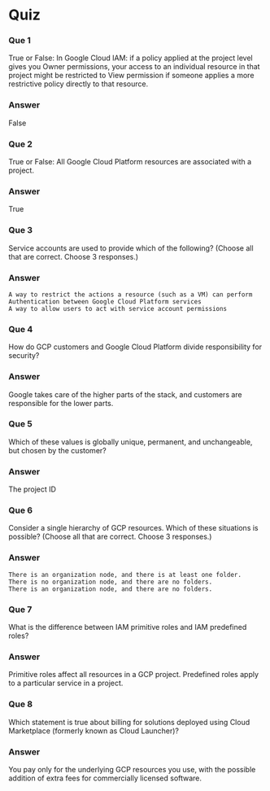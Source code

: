 # Quiz

### Que 1

True or False: In Google Cloud IAM: if a policy applied at the project level gives you Owner permissions, your access to an individual resource in that project might be restricted to View permission if someone applies a more restrictive policy directly to that resource.

### Answer

False

### Que 2

True or False: All Google Cloud Platform resources are associated with a project.

### Answer

True

### Que 3

Service accounts are used to provide which of the following? (Choose all that are correct. Choose 3 responses.)

### Answer

    A way to restrict the actions a resource (such as a VM) can perform
    Authentication between Google Cloud Platform services
    A way to allow users to act with service account permissions

### Que 4

How do GCP customers and Google Cloud Platform divide responsibility for security?

### Answer

Google takes care of the higher parts of the stack, and customers are responsible for the lower parts.

### Que 5

Which of these values is globally unique, permanent, and unchangeable, but chosen by the customer?

### Answer

The project ID

### Que 6

Consider a single hierarchy of GCP resources. Which of these situations is possible? (Choose all that are correct. Choose 3 responses.)

### Answer

    There is an organization node, and there is at least one folder.
    There is no organization node, and there are no folders.
    There is an organization node, and there are no folders.

### Que 7

What is the difference between IAM primitive roles and IAM predefined roles?

### Answer

Primitive roles affect all resources in a GCP project. Predefined roles apply to a particular service in a project.

### Que 8

Which statement is true about billing for solutions deployed using Cloud Marketplace (formerly known as Cloud Launcher)?

### Answer

You pay only for the underlying GCP resources you use, with the possible addition of extra fees for commercially licensed software.
